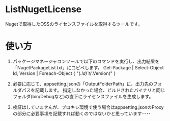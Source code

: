 # ListNugetLicense

Nugetで取得したOSSのライセンスファイルを取得するツールです。

# 使い方

1. パッケージマネージャコンソールで以下のコマンドを実行し、出力結果を「NugetPackageList.txt」にコピペします。
Get-Package | Select-Object Id, Version | Foreach-Object { "$($_.Id)`t$($_.Version)" }

2. 必要に応じて、appsetting.jsonの「OutputFolderPath」に、出力先のフォルダパスを記載します。
指定しなかった場合、ビルドされたバイナリと同じフォルダ(bin/Debugなど)の直下にライセンスファイルを生成します。

3. 検証はしていませんが、プロキシ環境で使う場合はappsetting.jsonのProxyの部分に必要事項を記載すれば動くのではないかと思っています････
